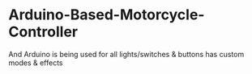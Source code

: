# Arduino-Based-Motorcycle-Controller
And Arduino is being used for all lights/switches &amp; buttons has custom modes &amp; effects
